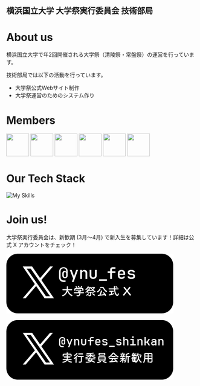 ## 横浜国立大学 大学祭実行委員会 技術部局

# About us

横浜国立大学で年2回開催される大学祭（清陵祭・常盤祭）の運営を行っています。

技術部局では以下の活動を行っています。

- 大学祭公式Webサイト制作
- 大学祭運営のためのシステム作り

# Members

[<img src="https://github.com/hayato19.png" width="60" height="60">](https://github.com/hayato19) [<img src="https://github.com/hinata0629.png" width="60" height="60">](https://github.com/hinata0629) [<img src="https://github.com/shuma7.png" width="60" height="60">](https://github.com/shuma7) [<img src="https://github.com/HashikawaNana.png" width="60" height="60">](https://github.com/HashikawaNana) [<img src="https://github.com/shion1305.png" width="60" height="60">](https://github.com/shion1305) [<img src="https://github.com/tomoyahiroe.png" width="60" height="60">](https://github.com/tomoyahiroe)


# Our Tech Stack

![My Skills](https://skillicons.dev/icons?i=nuxtjs,vue,js,ts,golang,sass,gcp,firebase,git,github,githubactions,docker,vscode,webstorm,notion,figma&perline=4)

# Join us!

大学祭実行委員会は、新歓期 (3月～4月) で新入生を募集しています！詳細は公式 X アカウントをチェック！

[![x-ynu_fes](/x-ynu_fes.png)](https://x.com/ynu_fes)

[![x-shinkan](/x-shinkan.png)](https://x.com/ynufes_shinkan)
